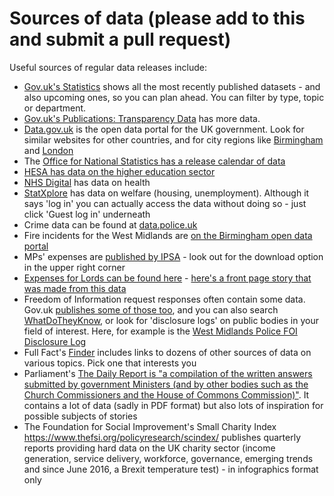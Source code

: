 # Sources of data (please add to this and submit a pull request)

Useful sources of regular data releases include:

* [Gov.uk's Statistics](https://www.gov.uk/government/statistics) shows all the most recently published datasets - and also upcoming ones, so you can plan ahead. You can filter by type, topic or department.
* [Gov.uk's Publications: Transparency Data](https://www.gov.uk/government/publications?keywords=&publication_filter_option=transparency-data&topics%5B%5D=all&departments%5B%5D=all&official_document_status=all&world_locations%5B%5D=all&from_date=&to_date=) has more data.
* [Data.gov.uk](https://data.gov.uk/) is the open data portal for the UK government. Look for similar websites for other countries, and for city regions like [Birmingham](https://data.birmingham.gov.uk/) and [London](https://data.london.gov.uk/)
* The [Office for National Statistics has a release calendar of data](https://www.ons.gov.uk/releasecalendar)
* [HESA has data on the higher education sector](https://www.hesa.ac.uk/data-and-analysis)
* [NHS Digital](https://digital.nhs.uk/article/6678/All-Publications) has data on health
* [StatXplore](https://stat-xplore.dwp.gov.uk/) has data on welfare (housing, unemployment). Although it says 'log in' you can actually access the data without doing so - just click 'Guest log in' underneath
* Crime data can be found at [data.police.uk](https://data.police.uk/)
* Fire incidents for the West Midlands are [on the Birmingham open data portal](https://data.birmingham.gov.uk/dataset/wmfs2016incidents)
* MPs' expenses are [published by IPSA](http://www.theipsa.org.uk/mp-costs/other-published-data/) - look out for the download option in the upper right corner
* [Expenses for Lords can be found here](http://www.parliament.uk/business/lords/whos-in-the-house-of-lords/house-of-lords-expenses/) - [here's a front page story that was made from this data](http://www.mirror.co.uk/news/politics/new-expenses-scandal-115-lords-11209593)
* Freedom of Information request responses often contain some data. Gov.uk [publishes some of those too](https://www.gov.uk/government/publications?keywords=&publication_filter_option=foi-releases&topics%5B%5D=all&departments%5B%5D=all&official_document_status=all&world_locations%5B%5D=all&from_date=&to_date=), and you can also search [WhatDoTheyKnow](https://www.whatdotheyknow.com/), or look for 'disclosure logs' on public bodies in your field of interest. Here, for example is the [West Midlands Police FOI Disclosure Log](https://foi.west-midlands.police.uk/)
* Full Fact's [Finder](https://fullfact.org/finder/) includes links to dozens of other sources of data on various topics. Pick one that interests you
* Parliament's [The Daily Report is "a compilation of the written answers submitted by government Ministers (and by other bodies such as the Church Commissioners and the House of Commons Commission)"](https://www.parliament.uk/business/publications/written-questions-answers-statements/daily-reports/). It contains a lot of data (sadly in PDF format) but also lots of inspiration for possible subjects of stories
* The Foundation for Social Improvement's Small Charity Index https://www.thefsi.org/policyresearch/scindex/ publishes quarterly reports  providing hard data on the UK charity sector (income generation, service delivery, workforce, governance, emerging trends and since June 2016, a Brexit temperature test) - in infographics format only
